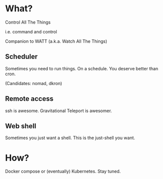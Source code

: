 # What?

Control All The Things

i.e. command and control

Companion to WATT (a.k.a. Watch All The Things)

## Scheduler

Sometimes you need to run things.   On a schedule.   You deserve better than cron.

(Candidates: nomad, dkron)

## Remote access

ssh is awesome.   Gravitational Teleport is awesomer.

## Web shell

Sometimes you just want a shell.   This is the just-shell you want.

# How?

Docker compose or (eventually) Kubernetes.   Stay tuned.
